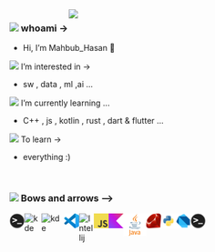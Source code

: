 <!---<img align="right" src="https://media.giphy.com/media/L3Vca26EaTIEU/giphy.gif" width="100">--->
<img align="right" src="https://cdn.dribbble.com/users/189524/screenshots/1953501/01-aces_v2.gif" width="400">
<!--<img align="right" src="https://media.giphy.com/media/lSzQjkthGS1gc/giphy.gif" width="100">-->

### <img src="https://media.giphy.com/media/xT39DgKMixPKDrwzf2/giphy.gif" width="50"> whoami ->
-  Hi, I’m Mahbub_Hasan 👋

<img src="https://media.giphy.com/media/26gR0OfapamWTkOha/giphy.gif" width="30"> I’m interested in ->
- sw , data , ml ,ai  ...

<img src="https://media.giphy.com/media/3o7qE8TcxvLxDGPBmM/giphy.gif" width="30"> I’m currently learning ...
- C++ , js , kotlin , rust , dart & flutter ...

<img src="https://media.giphy.com/media/326i3pf3ql0szC1Gid/giphy.gif" width="30"> To learn ->
- everything :)  


<br />

### <img src="https://media.giphy.com/media/26BRNBuDCdQZOsO0o/giphy.gif" width="200">    Bows and arrows   -->

<img align="left" alt="Terminal" width="26px" src="https://raw.githubusercontent.com/github/explore/80688e429a7d4ef2fca1e82350fe8e3517d3494d/topics/terminal/terminal.png" />
<img align="left" alt="kde" width="30px" src="https://www.kali.org/images/logo-kde.svg" />
<img align="left" alt="kde" width="40px" src="https://www.kali.org//images/kali-logo.svg" />
<img align="left" alt="Visual Studio Code" width="26px" src="https://raw.githubusercontent.com/github/explore/80688e429a7d4ef2fca1e82350fe8e3517d3494d/topics/visual-studio-code/visual-studio-code.png" />
<img align="left" alt="Intellij" width="26px" src="https://upload.wikimedia.org/wikipedia/commons/thumb/9/9c/IntelliJ_IDEA_Icon.svg/1200px-IntelliJ_IDEA_Icon.svg.png" />

<img align="left" alt="JavaScript" width="26px" src="https://raw.githubusercontent.com/github/explore/80688e429a7d4ef2fca1e82350fe8e3517d3494d/topics/javascript/javascript.png" />
<img align="left" alt="kotlin" width="26px" src="https://raw.githubusercontent.com/github/explore/80688e429a7d4ef2fca1e82350fe8e3517d3494d/topics/kotlin/kotlin.png" />
<img align="left" alt="Java" width="40px" src="https://raw.githubusercontent.com/github/explore/80688e429a7d4ef2fca1e82350fe8e3517d3494d/topics/java/java.png" />

<img align="left" alt="Ruby" width="26px" src="https://raw.githubusercontent.com/github/explore/80688e429a7d4ef2fca1e82350fe8e3517d3494d/topics/ruby/ruby.png" />
<img align="left" alt="python" width="26px" src="https://raw.githubusercontent.com/github/explore/80688e429a7d4ef2fca1e82350fe8e3517d3494d/topics/python/python.png" />
<img align="left" alt="python" width="26px" src="https://raw.githubusercontent.com/github/explore/80688e429a7d4ef2fca1e82350fe8e3517d3494d/topics/dart/dart.png" />

<img align="left" alt="Terminal" width="26px" src="https://raw.githubusercontent.com/github/explore/80688e429a7d4ef2fca1e82350fe8e3517d3494d/topics/terminal/terminal.png" />

<br />
<!---
Mahbub-Hasan-498/Mahbub-Hasan-498 is a ✨ special ✨ repository because its `README.md` (this file) appears on your GitHub profile.
You can click the Preview link to take a look at your changes.
--->
